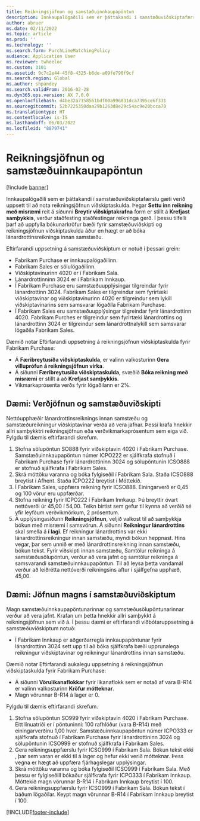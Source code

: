 ```yaml
---
title: Reikningsjöfnun og samstæðuinnkaupapöntun
description: Innkaupalögaðili sem er þáttakandi í samstæðuviðskiptafærslu gæti verið uppsett til að nota reikningsjöfnun viðskiptaskulda. Í þessu tilfelli þarf að uppfylla bókunarkröfur bæði fyrir samstæðuviðskipti og reikningsjöfnun viðskiptaskulda áður en hægt er að bóka lánardrottinsreikninga innan samstæðu.
author: abruer
ms.date: 02/11/2022
ms.topic: article
ms.prod: ''
ms.technology: ''
ms.search.form: PurchLineMatchingPolicy
audience: Application User
ms.reviewer: twheeloc
ms.custom: 3101
ms.assetid: 9c7c2e44-45f8-4325-b6de-a09fe790f9cf
ms.search.region: Global
ms.author: shpandey
ms.search.validFrom: 2016-02-28
ms.dyn365.ops.version: AX 7.0.0
ms.openlocfilehash: d4be32a7158561bdf00a996831dca7395ce6f331
ms.sourcegitcommit: 52b7225350daa29b1263d8e29c54ac9e20bcca70
ms.translationtype: HT
ms.contentlocale: is-IS
ms.lasthandoff: 06/03/2022
ms.locfileid: "8879741"
---
```

# <a name="invoice-matching-and-intercompany-purchase-orders"></a>Reikningsjöfnun og samstæðuinnkaupapöntun

[!include [banner](../includes/banner.md)]

Innkaupalögaðili sem er þáttakandi í samstæðuviðskiptafærslu gæti verið uppsett til að nota reikningsjöfnun viðskiptaskulda. Þegar **Settu inn reikning með misræmi** reit á síðunni **Breytir viðskiptakrafna** form er stillt á **Krefjast samþykkis**, verður staðfesting staðfestingar reikninga gerð. Í þessu tilfelli þarf að uppfylla bókunarkröfur bæði fyrir samstæðuviðskipti og reikningsjöfnun viðskiptaskulda áður en hægt er að bóka lánardrottinsreikninga innan samstæðu.

Eftirfarandi uppsetning á samstæðuviðskiptum er notuð í þessari grein:
-   Fabrikam Purchase er innkaupalögaðilinn.
-   Fabrikam Sales er sölulögaðilinn.
-   Viðskiptavinurinn 4020 er í Fabrikam Sala.
-   Lánardrottinninn 3024 er í Fabrikam Innkaup.
-   Í Fabrikam Purchase eru samstæðuupplýsingar tilgreindar fyrir lánardrottinn 3024. Fabrikam Sales er tilgreindur sem fyrirtæki viðskiptavinar og viðskiptavinurinn 4020 er tilgreindur sem lykill viðskiptavinarins sem samsvarar lögaðila Fabrikam Purchase.
-   Í Fabrikam Sales eru samstæðuupplýsingar tilgreindar fyrir lánardrottinn 4020. Fabrikam Purches er tilgreindur sem fyrirtæki lánardrottins og lánardrottinn 3024 er tilgreindur sem lánardrottnalykill sem samsvarar lögaðila Fabrikam Sales.

Dæmið notar Eftirfarandi uppsetning á reikningsjöfnun viðskiptaskulda fyrir Fabrikam Purchase:
-   Á **Færibreytusíða viðskiptaskulda**, er valinn valkosturinn **Gera villuprófun á reikningsjöfnun virka**.
-   Á síðunni **Færibreytusíða viðskiptaskulda**, svæðið **Bóka reikning með misræmi** er stillt á að **Krefjast samþykkis**.
-   Vikmarkaprósenta verðs fyrir lögaðilann er 2%.

## <a name="example-price-matching-and-intercompany-trade"></a>Dæmi: Verðjöfnun og samstæðuviðskipti
Nettóupphæðir lánardrottinsreiknings innan samstæðu og samstæðureikningur viðskiptavinar verða að vera jafnar. Þessi krafa hnekkir allri samþykktri reikningsjöfnun eða verðvikmarkaprósentum sem eiga við. Fylgdu til dæmis eftirfarandi skrefum.
1.  Stofna sölupöntun SO888 fyrir viðskiptavin 4020 í Fabrikam Purchase. Samstæðuinnkaupapöntun númer ICPO222 er sjálfkrafa stofnuð í Fabrikam Purchase fyrir lánardrottininn 3024 og sölupöntunin ICSO888 er stofnuð sjálfkrafa í Fabrikam Sales.
2.  Skrá móttöku varanna og bóka fylgiseðil í Fabrikam Sala. Staða ICSO888 breytist í Afhent. Staða ICPO222 breytist í Móttekið.
3.  Í Fabrikam Sales, uppfæra reikning fyrir ICSO888. Einingarverð er 0,45 og 100 vörur eru uppfærðar.
4.  Stofna reikning fyrir ICPO222 í Fabrikam Innkaup. Þú breyttir óvart nettóverði úr 45,00 í 54,00. Teikn birtist sem gefur til kynna að verðið sé yfir leyfðum verðvikmörkum, 2 prósentum.
5.  Á upplýsingasíðunn **Reikningsjöfnun**, veljið valkost til að samþykkja bókun með misræmi í samsvörun. Á síðunni **Reikningur lánardrottins** skal smella á **í lagi**. Ef reikningur lánardrottins var ekki lánardrottinsreikningur innan samstæðu, myndi bókun heppnast. Hins vegar, þar sem unnið er með lánardrottinsreikning innan samstæðu, bókun tekst. Fyrir viðskipti innan samstæðu, Samtölur reikninga á samstæðusölupöntun, verður að vera jafnt og samtölur reikninga á samsvarandi samstæðuinnkaupapöntun. Til að leysa þetta vandamál verður að leiðrétta nettóverði reikningsins aftur í sjálfgefna upphæð, 45,00.

## <a name="example-quantity-matching-with-intercompany-trade"></a>Dæmi: Jöfnun magns í samstæðuviðskiptum
Magn samstæðuinnkaupapöntunarinnar og samstæðusölupöntunarinnar verður að vera jafnt. Krafan um þetta hnekkir allri samþykkt á reikningsjöfnun sem við á. Í þessu dæmi er eftirfarandi viðbótaruppsetning á samstæðuviðskiptum notuð:
-   Í Fabrikam Innkaup er aðgerðarregla innkaupapöntunar fyrir lánardrottinn 3024 sett upp til að bóka sjálfkrafa bæði upprunalega reikningur viðskiptavinar og reikningur lánardrottins innan samstæðu.

Dæmið notar Eftirfarandi aukalegu uppsetning á reikningsjöfnun viðskiptaskulda fyrir Fabrikam Purchase:
-   Á síðunni **Vörulíkanaflokkar** fyrir líkanaflokk sem er notað af vara B-R14 er valinn valkosturinn **Kröfur mótteknar**.
-   Magn vörunnar B-R14 á lager er 0.

Fylgdu til dæmis eftirfarandi skrefum.
1.  Stofna sölupöntun SO999 fyrir viðskiptavin 4020 í Fabrikam Purchase. Eitt línuatriði er í pöntuninni: 100 rafhlöður (vara B-R14) með einingarverðinu 1,00 hver. Samstæðuinnkaupapöntun númer ICPO333 er sjálfkrafa stofnuð í Fabrikam Purchase fyrir lánardrottininn 3024 og sölupöntunin ICSO999 er stofnuð sjálfkrafa í Fabrikam Sales.
2.  Gera reikningsuppfærslu fyrir ICSO999 í Fabrikam Sala. Bókun tekst ekki , þar sem varan er ekki til á lager og hefur ekki verið mótteknar. Þess vegna er hægt að uppfæra fjárhagslegar upplýsingar.
3.  Skrá móttöku varanna og bóka fylgiseðil ICSO999 í Fabrikam Sala. Með þessu er fylgiseðill bókaður sjálfkrafa fyrir ICPO333 í Fabrikam Innkaup. Móttekið magn vörunnar B-R14 í Fabrikam Innkaup breytist í 100.
4.  Gera reikningsuppfærslu fyrir ICSO999 í Fabrikam Sala. Bókun tekst í báðum lögaðilar. Keypt magn vörunnar B-R14 í Fabrikam Innkaup breytist í 100.







[!INCLUDE[footer-include](../../includes/footer-banner.md)]
